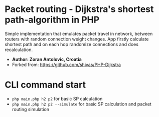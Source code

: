 # Packet routing - Dijkstra's shortest path-algorithm in PHP

Simple implementation that emulates packet travel in network, between routers with random connection weight changes. App firstly calculate shortest path and on each hop randomize connections and does recalculation.

- **Author: Zoran Antolovic, Croatia**
- Forked from: https://github.com/shivas/PHP-Dijkstra


# CLI command start
- `php main.php h2 p2` for basic SP calculation
- `php main.php h2 p2 --simulate` for basic SP calculation and packet routing simulation